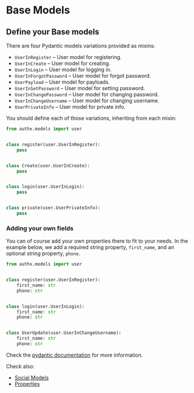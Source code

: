 # Base Models

## Define your Base models

There are four Pydantic models variations provided as mixins:

- `UserInRegister` – User model for registering.
- `UserInCreate` – User model for creating.
- `UserInLogin` – User model for logging in.
- `UserInForgotPassword` – User model for forgot password.
- `UserPayload` – User model for payloads.
- `UserInSetPassword` – User model for setting password.
- `UserInChangePassword` – User model for changing password.
- `UserInChangeUsername` – User model for changing username.
- `UserPrivateInfo` – User model for private info.

You should define each of those variations, inheriting from each mixin:

```py
from authx.models import user


class register(user.UserInRegister):
    pass


class Create(user.UserInCreate):
    pass


class login(user.UserInLogin):
    pass


class private(user.UserPrivateInfo):
    pass
```

### Adding your own fields

You can of course add your own properties there to fit to your needs. In the
example below, we add a required string property, `first_name`, and an optional
string property, `phone`.

```py
from authx.models import user


class register(user.UserInRegister):
    first_name: str
    phone: str


class login(user.UserInLogin):
    first_name: str
    phone: str


class UserUpdate(user.UserInChangeUsername):
    first_name: str
    phone: str

```

Check the
[pydantic documentation](https://pydantic-docs.helpmanual.io/usage/models/) for
more information.

Check also:

- [Social Models](social.md)
- [Properties](properties.md)
